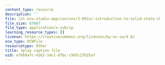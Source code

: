 ```yaml
---
content_type: resource
description: ''
file: /ol-ocw-studio-app/courses/3-091sc-introduction-to-solid-state-chemistry-fall-2010/e7bb9afc416214c1d7bcc9d5c17b25a7_c_4dDw7iLn8.srt
file_size: 67667
file_type: application/x-subrip
learning_resource_types: []
license: https://creativecommons.org/licenses/by-nc-sa/4.0/
ocw_type: OCWFile
resourcetype: Other
title: 3play caption file
uid: e7bb9afc-4162-14c1-d7bc-c9d5c17b25a7
---
```

